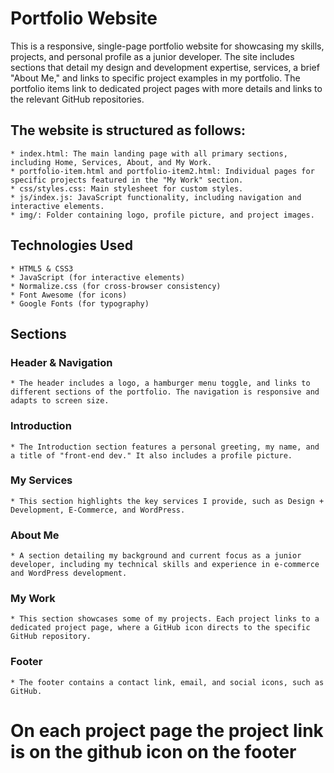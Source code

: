# Portfolio Website
This is a responsive, single-page portfolio website for showcasing my skills, projects, and personal profile as a junior developer. The site includes sections that detail my design and development expertise, services, a brief "About Me," and links to specific project examples in my portfolio. The portfolio items link to dedicated project pages with more details and links to the relevant GitHub repositories.


## The website is structured as follows:

    * index.html: The main landing page with all primary sections, including Home, Services, About, and My Work.
    * portfolio-item.html and portfolio-item2.html: Individual pages for specific projects featured in the "My Work" section.
    * css/styles.css: Main stylesheet for custom styles.
    * js/index.js: JavaScript functionality, including navigation and interactive elements.
    * img/: Folder containing logo, profile picture, and project images.


## Technologies Used
    * HTML5 & CSS3
    * JavaScript (for interactive elements)
    * Normalize.css (for cross-browser consistency)
    * Font Awesome (for icons)
    * Google Fonts (for typography)


## Sections
### Header & Navigation
    * The header includes a logo, a hamburger menu toggle, and links to different sections of the portfolio. The navigation is responsive and adapts to screen size.

### Introduction

    * The Introduction section features a personal greeting, my name, and a title of "front-end dev." It also includes a profile picture.

### My Services
    * This section highlights the key services I provide, such as Design + Development, E-Commerce, and WordPress.

### About Me
    * A section detailing my background and current focus as a junior developer, including my technical skills and experience in e-commerce and WordPress development.

### My Work
    * This section showcases some of my projects. Each project links to a dedicated project page, where a GitHub icon directs to the specific GitHub repository.

### Footer
    * The footer contains a contact link, email, and social icons, such as GitHub.

# On each project page the project link is on the github icon on the footer